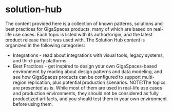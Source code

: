 # solution-hub
The content provided here is a collection of known patterns, solutions and best practices for GigaSpaces products, many of which are based on real-life use cases. Each topic is listed with its author/origin, and the latest product release that it was used with. 
The Solution Hub content is organized in the following categories:
* Integrations - read about integrations with visual tools, legacy systems, and third-party platforms
* Best Practices - get inspired to design your own GigaSpaces-based environment by reading about design patterns and data modeling, and see how GigaSpaces products can be configured to support multi-region replication, plus potential production scenarios.
NOTE:The topics are presented as is. While most of them are used in real-life use cases and production environments, they should not be considered as fully productized artifacts, and you should test them in your own environment before using them.
